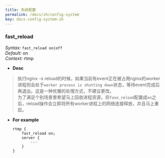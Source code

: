 ```yaml
---
title: 系统配置
permalink: /docs/zh/config-system
key: docs-config-system-zh
---
```


### fast_reload

*Syntax:* `fast_reload on|off`  
*Default:* on  
*Context:* rtmp

* **Desc**  

> 执行nginx -s reload的时候，如果当前有event正在被占用nginx的worker进程则会处于`worker process is shutting down`状态，等待event完成后再退出。这是一种优雅的处理方式，不建议更改。  
为了满足个别场景里希望马上回收进程资源，将`fase_reload`配置成`on`之后，reload操作会立即将所有worker进程上的网络连接释放，并且马上重启。  

* **For example**  

    ```nginx
    rtmp {
        fast_reload on;
        server {
            ···
        }
    }
    ```